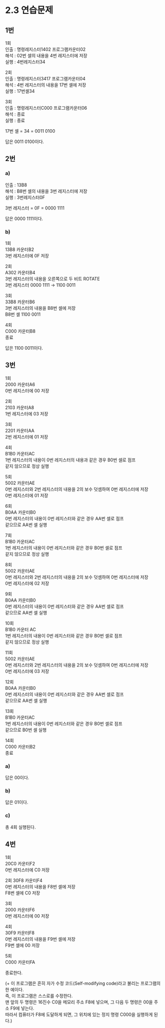 # 2.3 연습문제

## 1번
1회  
인출 : 명령레지스터1402 프로그램카운터02  
해석 : 02번 셀의 내용을 4번 레지스터에 저장  
실행 : 4번레지스터34

2회   
인출 : 명령레지스터3417 프로그램카운터04   
해석 : 4번 레지스터의 내용을 17번 셀에 저장   
실행 : 17번셀34

3회   
인출 : 명령레지스터C000 프로그램카운터06   
해석 : 종료   
실행 : 종료

17번 셀 = 34 = 0011 0100

답은 0011 0100이다.

## 2번
### a)
인출 : 13B8   
해석 : B8번 셀의 내용을 3번 레지스터에 저장   
실행 : 3번레지스터0F   

3번 레지스터 = 0F = 0000 1111

답은 0000 1111이다.

### b)
1회  
13B8 카운터B2  
3번 레지스터에 0F 저장  

2회   
A302 카운터B4   
3번 레지스터의 내용을 오른쪽으로 두 비트 ROTATE   
3번 레지스터 0000 1111 → 1100 0011

3회   
33B8 카운터B6    
3번 레지스터의 내용을 B8번 셀에 저장    
B8번 셀 1100 0011

4회   
C000 카운터B8   
종료

답은 1100 0011이다.

## 3번
1회    
2000 카운터A6   
0번 레지스터에 00 저장

2회   
2103 카운터A8   
1번 레지스터에 03 저장

3회   
2201 카운터AA   
2번 레지스터에 01 저장

4회   
B1B0 카운터AC    
1번 레지스터의 내용이 0번 레지스터의 내용과 같은 경우 B0번 셀로 점프      
같지 않으므로 정상 실행

5회   
5002 카운터AE    
0번 레지스터와 2번 레지스터의 내용을 2의 보수 덧셈하여 0번 레지스터에 저장     
0번 레지스터에 01 저장

6회    
B0AA 카운터B0    
0번 레지스터의 내용이 0번 레지스터와 같은 경우 AA번 셀로 점프     
같으므로 AA번 셀 실행

7회    
B1B0 카운터AC    
1번 레지스터의 내용이 0번 레지스터와 같은 경우 B0번 셀로 점프    
같지 않으므로 정상 실행

8회   
5002 카운터AE    
0번 레지스터와 2번 레지스터의 내용을 2의 보수 덧셈하여 0번 레지스터에 저장    
0번 레지스터에 02 저장

9회      
B0AA 카운터B0    
0번 레지스터의 내용이 0번 레지스터와 같은 경우 AA번 셀로 점프    
같으므로 AA번 셀 실행

10회    
B1B0 카운터 AC    
1번 레지스터의 내용이 0번 레지스터와 같은 경우 B0번 셀로 점프     
같지 않으므로 정상 실행

11회    
5002 카운터AE    
0번 레지스터와 2번 레지스터의 내용을 2의 보수 덧셈하여 0번 레지스터에 저장    
0번 레지스터에 03 저장

12회   
B0AA 카운터B0    
0번 레지스터의 내용이 0번 레지스터와 같은 경우 AA번 셀로 점프      
같으므로 AA번 셀 실행

13회    
B1B0 카운터AC    
1번 레지스터의 내용이 0번 레지스터와 같은 경우 B0번 셀로 점프    
같으므로 B0번 셀 실행   

14회    
C000 카운터B2    
종료

### a)
답은 00이다.

### b)
답은 01이다.

### c)
총 4회 실행된다.

## 4번 
1회   
20C0 카운터F2    
0번 레지스터에 C0 저장

2회
30F8 카운터F4   
0번 레지스터의 내용을 F8번 셀에 저장    
F8번 셀에 C0 저장

3회    
2000 카운터F6    
0번 레지스터에 00 저장

4회    
30F9 카운터F8    
0번 레지스터의 내용을 F9번 셀에 저장    
F9번 셀에 00 저장

5회     
C000 카운터FA

종료한다.

(+ 이 프로그램은 흔히 자가 수정 코드(Self-modifying code)라고 불리는 프로그램의 한 예이다.   
즉, 이 프로그램은 스스로를 수정한다.   
맨 앞의 두 명령은 16진수 C0을 메모리 주소 F8에 넣으며, 그 다음 두 명령은 00을 주소 F9에 넣는다.    
따라서 컴퓨터가 F8에 도달하게 되면, 그 위치에 있는 정지 명령 C000을 실행하게 된다.)
